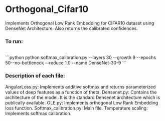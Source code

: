 # Orthogonal_Cifar10
Implements Orthogonal Low Rank Embedding for CIFAR10 dataset using DenseNet Architecture. Also returns the calibrated confidences.

<H3>To run:</H3>
<br>
```python
python softmax_calibration.py --layers 30 --growth 9 --epochs 50--no-bottleneck --reduce 1.0 --name DenseNet-30-9
```
<H3>Description of each file:</H3>
<ls> AngularLoss.py: Implements additive softmax and returns parameterized values of deep features as a function of theta.</ls>
<ls> Densenet.py: Contains the architecture of the model. It is the standard Densenet architecture which is publically available.</ls>
<ls> OLE.py: Implements orthogonal Low Rank Embedding loss function.</ls>
<ls> Softmax_calibration.py: Main file.</ls>
<ls> Temperature scaling: Implements softmax calibration.</ls>
  
  
  

